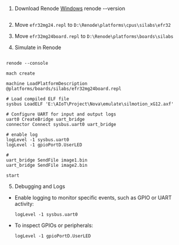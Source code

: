 1. Download Renode [Windows](https://github.com/renode/renode/releases/download/v1.15.3/renode_1.15.3.msi)
renode --version
```shell

```

2. Move ```efr32mg24.repl``` to ```D:\Renode\platforms\cpus\silabs\efr32```
3. Move ```efr32mg24board.repl``` to  ```D:\Renode\platforms\boards\silabs```

4. Simulate in Renode

```shell

renode --console

mach create

machine LoadPlatformDescription @platforms/boards/silabs/efr32mg24board.repl

# Load compiled ELF file 
sysbus LoadELF 'E:\AIoT\Project\Nova\emulate\silmotion_xG12.axf'

# Configure UART for input and output logs
uart0 CreateBridge uart_bridge
connector Connect sysbus.uart0 uart_bridge

# enable log
logLevel -1 sysbus.uart0
logLevel -1 gpioPortD.UserLED

#
uart_bridge SendFile image1.bin
uart_bridge SendFile image2.bin

start
```

5. Debugging and Logs

* Enable logging to monitor specific events, such as GPIO or UART activity:

  ```shell
  logLevel -1 sysbus.uart0
  ```

* To inspect GPIOs or peripherals:

  ```shell
  logLevel -1 gpioPortD.UserLED
  ```
